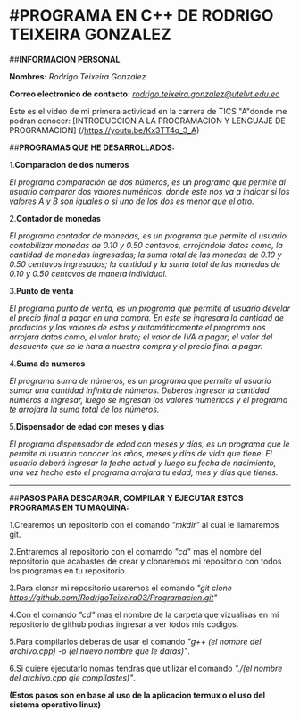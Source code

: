 #**PROGRAMA EN C++ DE RODRIGO TEIXEIRA GONZALEZ**
==================================================================

##**INFORMACION PERSONAL**

**Nombres:** *Rodrigo Teixeira Gonzalez*

**Correo electronico de contacto:** *rodrigo.teixeira.gonzalez@utelvt.edu.ec*

Este es el video de mi primera actividad en la carrera de TICS "A"donde me podran conocer: [INTRODUCCION A LA PROGRAMACION Y LENGUAJE DE PROGRAMACION] (/https://youtu.be/Kx3TT4q_3_A)

##**PROGRAMAS QUE HE  DESARROLLADOS:**

1.**Comparacion de dos numeros**

*El programa comparación de dos números, es un programa que permite al usuario comparar dos valores numéricos, donde este nos va a indicar si los valores A y B son iguales o si uno de los dos es menor que el otro.*

2.**Contador de monedas**

*El programa contador de monedas, es un programa que permite al usuario contabilizar monedas de 0.10 y 0.50 centavos, arrojándole datos como, la cantidad de monedas ingresadas; la suma total de las monedas de 0.10 y 0.50 centavos ingresados; la cantidad y la suma total de las monedas de 0.10 y 0.50 centavos de manera individual.*

3.**Punto de venta**

*El programa punto de venta, es un programa que permite al usuario develar el precio final a pagar en una compra. En este se ingresara la cantidad de productos y los valores de estos y automáticamente el programa nos arrojara datos como, el valor bruto; el valor de IVA a pagar; el valor del descuento que se le hara a nuestra compra y el precio final a pagar.*

4.**Suma de numeros**

*El programa suma de números, es un programa que permite al usuario sumar una cantidad infinita de números. Deberás ingresar la cantidad números a ingresar, luego se ingresan los valores numéricos y el programa te arrojara la suma total de los números.*

5.**Dispensador de edad con meses y dias**

*El programa dispensador de edad con meses y días, es un programa que le permite al usuario conocer los años, meses y días de vida que tiene. El usuario deberá ingresar la fecha actual y luego su fecha de nacimiento, una vez hecho esto el programa arrojara tu edad, mes y días que tienes.*

------------------------------------------------------------------

##**PASOS PARA DESCARGAR, COMPILAR Y EJECUTAR ESTOS PROGRAMAS EN TU MAQUINA:**

1.Crearemos un repositorio con el comando *"mkdir"* al cual le llamaremos git.

2.Entraremos al repositorio con el comamdo *"cd*" mas el nombre del repositorio que acabastes de crear y clonaremos mi repositorio con todos los programas en tu repositorio.

3.Para clonar mi repositorio usaremos el comando *"git clone https://github.com/RodrigoTeixeira03/Programacion.git"*

4.Con el comando *"cd"* mas el nombre de la carpeta que vizualisas en mi repositorio de github podras ingresar a ver todos mis codigos.

5.Para compilarlos deberas de usar el comando *"g++ (el nombre del archivo.cpp) -o (el nuevo nombre que le daras)"*.

6.Si quiere ejecutarlo nomas tendras que utilizar el comando *"./(el nombre del archivo.cpp qie compilastes)"*.

**(Estos pasos son en base al uso de la aplicacion termux o el uso del sistema operativo linux)**






